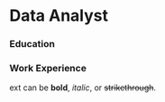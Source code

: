 # Data Analyst

### Education

### Work Experience
ext can be **bold**, _italic_, or ~~strikethrough~~.
